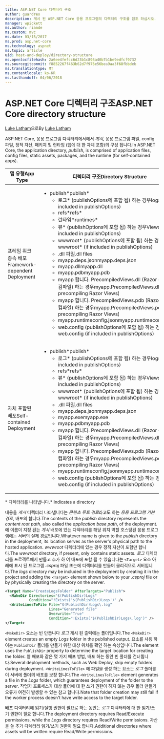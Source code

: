 ```yaml
---
title: ASP.NET Core 디렉터리 구조
author: guardrex
description: 게시 된 ASP.NET Core 응용 프로그램의 디렉터리 구조를 참조 하십시오.
manager: wpickett
ms.author: riande
ms.custom: mvc
ms.date: 03/15/2017
ms.prod: asp.net-core
ms.technology: aspnet
ms.topic: article
uid: host-and-deploy/directory-structure
ms.openlocfilehash: 2a6ee4fefcc6d23b1c893a40b7b1be9edfcf9732
ms.sourcegitcommit: f8852267f463b62d7f975e56bea9aa3f68fbbdeb
ms.translationtype: MT
ms.contentlocale: ko-KR
ms.lasthandoff: 04/06/2018
---
```

# <a name="aspnet-core-directory-structure"></a><span data-ttu-id="fe22d-103">ASP.NET Core 디렉터리 구조</span><span class="sxs-lookup"><span data-stu-id="fe22d-103">ASP.NET Core directory structure</span></span>

<span data-ttu-id="fe22d-104">[Luke Latham](https://github.com/guardrex)으로</span><span class="sxs-lookup"><span data-stu-id="fe22d-104">By [Luke Latham](https://github.com/guardrex)</span></span>

<span data-ttu-id="fe22d-105">ASP.NET Core, 응용 프로그램 디렉터리에서에서 *게시*, 응용 프로그램 파일, config 파일, 정적 자산, 패키지 및 런타임 (앱에 대 한 자체 포함)의 구성 됩니다.</span><span class="sxs-lookup"><span data-stu-id="fe22d-105">In ASP.NET Core, the application directory, *publish*, is comprised of application files, config files, static assets, packages, and the runtime (for self-contained apps).</span></span>


|            <span data-ttu-id="fe22d-106">앱 유형</span><span class="sxs-lookup"><span data-stu-id="fe22d-106">App Type</span></span>            |                                                                                                                                                                                                                                                     <span data-ttu-id="fe22d-107">디렉터리 구조</span><span class="sxs-lookup"><span data-stu-id="fe22d-107">Directory Structure</span></span>                                                                                                                                                                                                                                                      |
|--------------------------------|------------------------------------------------------------------------------------------------------------------------------------------------------------------------------------------------------------------------------------------------------------------------------------------------------------------------------------------------------------------------------------------------------------------------------------------------------------------------------------------------------------------------------|
| <span data-ttu-id="fe22d-108">프레임 워크 종속 배포</span><span class="sxs-lookup"><span data-stu-id="fe22d-108">Framework-dependent Deployment</span></span> | <ul><li><span data-ttu-id="fe22d-109">publish\*</span><span class="sxs-lookup"><span data-stu-id="fe22d-109">publish\*</span></span><ul><li><span data-ttu-id="fe22d-110">로그\* (publishOptions에 포함 됨) 하는 경우</span><span class="sxs-lookup"><span data-stu-id="fe22d-110">logs\* (if included in publishOptions)</span></span></li><li><span data-ttu-id="fe22d-111">refs\*</span><span class="sxs-lookup"><span data-stu-id="fe22d-111">refs\*</span></span></li><li><span data-ttu-id="fe22d-112">런타임\*</span><span class="sxs-lookup"><span data-stu-id="fe22d-112">runtimes\*</span></span></li><li><span data-ttu-id="fe22d-113">뷰\* (publishOptions에 포함 됨) 하는 경우</span><span class="sxs-lookup"><span data-stu-id="fe22d-113">Views\* (if included in publishOptions)</span></span></li><li><span data-ttu-id="fe22d-114">wwwroot\* (publishOptions에 포함 됨) 하는 경우</span><span class="sxs-lookup"><span data-stu-id="fe22d-114">wwwroot\* (if included in publishOptions)</span></span></li><li><span data-ttu-id="fe22d-115">.dll 파일</span><span class="sxs-lookup"><span data-stu-id="fe22d-115">.dll files</span></span></li><li><span data-ttu-id="fe22d-116">myapp.deps.json</span><span class="sxs-lookup"><span data-stu-id="fe22d-116">myapp.deps.json</span></span></li><li><span data-ttu-id="fe22d-117">myapp.dll</span><span class="sxs-lookup"><span data-stu-id="fe22d-117">myapp.dll</span></span></li><li><span data-ttu-id="fe22d-118">myapp.pdb</span><span class="sxs-lookup"><span data-stu-id="fe22d-118">myapp.pdb</span></span></li><li><span data-ttu-id="fe22d-119">myapp 합니다. PrecompiledViews.dll (Razor 뷰 미리 컴파일) 하는 경우</span><span class="sxs-lookup"><span data-stu-id="fe22d-119">myapp.PrecompiledViews.dll (if precompiling Razor Views)</span></span></li><li><span data-ttu-id="fe22d-120">myapp 합니다. PrecompiledViews.pdb (Razor 뷰 미리 컴파일) 하는 경우</span><span class="sxs-lookup"><span data-stu-id="fe22d-120">myapp.PrecompiledViews.pdb (if precompiling Razor Views)</span></span></li><li><span data-ttu-id="fe22d-121">myapp.runtimeconfig.json</span><span class="sxs-lookup"><span data-stu-id="fe22d-121">myapp.runtimeconfig.json</span></span></li><li><span data-ttu-id="fe22d-122">web.config (publishOptions에 포함 됨) 하는 경우</span><span class="sxs-lookup"><span data-stu-id="fe22d-122">web.config (if included in publishOptions)</span></span></li></ul></li></ul> |
|   <span data-ttu-id="fe22d-123">자체 포함된 배포</span><span class="sxs-lookup"><span data-stu-id="fe22d-123">Self-contained Deployment</span></span>    |          <ul><li><span data-ttu-id="fe22d-124">publish\*</span><span class="sxs-lookup"><span data-stu-id="fe22d-124">publish\*</span></span><ul><li><span data-ttu-id="fe22d-125">로그\* (publishOptions에 포함 됨) 하는 경우</span><span class="sxs-lookup"><span data-stu-id="fe22d-125">logs\* (if included in publishOptions)</span></span></li><li><span data-ttu-id="fe22d-126">refs\*</span><span class="sxs-lookup"><span data-stu-id="fe22d-126">refs\*</span></span></li><li><span data-ttu-id="fe22d-127">뷰\* (publishOptions에 포함 됨) 하는 경우</span><span class="sxs-lookup"><span data-stu-id="fe22d-127">Views\* (if included in publishOptions)</span></span></li><li><span data-ttu-id="fe22d-128">wwwroot\* (publishOptions에 포함 됨) 하는 경우</span><span class="sxs-lookup"><span data-stu-id="fe22d-128">wwwroot\* (if included in publishOptions)</span></span></li><li><span data-ttu-id="fe22d-129">.dll 파일</span><span class="sxs-lookup"><span data-stu-id="fe22d-129">.dll files</span></span></li><li><span data-ttu-id="fe22d-130">myapp.deps.json</span><span class="sxs-lookup"><span data-stu-id="fe22d-130">myapp.deps.json</span></span></li><li><span data-ttu-id="fe22d-131">myapp.exe</span><span class="sxs-lookup"><span data-stu-id="fe22d-131">myapp.exe</span></span></li><li><span data-ttu-id="fe22d-132">myapp.pdb</span><span class="sxs-lookup"><span data-stu-id="fe22d-132">myapp.pdb</span></span></li><li><span data-ttu-id="fe22d-133">myapp 합니다. PrecompiledViews.dll (Razor 뷰 미리 컴파일) 하는 경우</span><span class="sxs-lookup"><span data-stu-id="fe22d-133">myapp.PrecompiledViews.dll (if precompiling Razor Views)</span></span></li><li><span data-ttu-id="fe22d-134">myapp 합니다. PrecompiledViews.pdb (Razor 뷰 미리 컴파일) 하는 경우</span><span class="sxs-lookup"><span data-stu-id="fe22d-134">myapp.PrecompiledViews.pdb (if precompiling Razor Views)</span></span></li><li><span data-ttu-id="fe22d-135">myapp.runtimeconfig.json</span><span class="sxs-lookup"><span data-stu-id="fe22d-135">myapp.runtimeconfig.json</span></span></li><li><span data-ttu-id="fe22d-136">web.config (publishOptions에 포함 됨) 하는 경우</span><span class="sxs-lookup"><span data-stu-id="fe22d-136">web.config (if included in publishOptions)</span></span></li></ul></li></ul>           |

<span data-ttu-id="fe22d-137">\* 디렉터리를 나타냅니다.</span><span class="sxs-lookup"><span data-stu-id="fe22d-137">\* Indicates a directory</span></span>

<span data-ttu-id="fe22d-138">내용을 *게시* 디렉터리 나타냅니다는 *콘텐츠 루트 경로*라고도 하는 *응용 프로그램 기본 경로*, 배포의 합니다.</span><span class="sxs-lookup"><span data-stu-id="fe22d-138">The contents of the *publish* directory represents the *content root path*, also called the *application base path*, of the deployment.</span></span> <span data-ttu-id="fe22d-139">에 이름이 지정 된는 *게시* 배포에 있는 디렉터리를 해당 위치 역할 호스팅된 응용 프로그램에는 서버의 실제 경로입니다.</span><span class="sxs-lookup"><span data-stu-id="fe22d-139">Whatever name is given to the *publish* directory in the deployment, its location serves as the server's physical path to the hosted application.</span></span> <span data-ttu-id="fe22d-140">*wwwroot* 디렉터리에 있는 경우 정적 자산이 포함만 합니다.</span><span class="sxs-lookup"><span data-stu-id="fe22d-140">The *wwwroot* directory, if present, only contains static assets.</span></span> <span data-ttu-id="fe22d-141">*로그* 디렉터리를 프로젝트에서 만들고 추가 하 여 배포에 포함 될 수 있습니다는 `<Target>` 요소 아래에 표시 된 프로그램 *.csproj* 파일 또는에 디렉터리를 만들어 물리적으로 서버입니다.</span><span class="sxs-lookup"><span data-stu-id="fe22d-141">The *logs* directory may be included in the deployment by creating it in the project and adding the `<Target>` element shown below to your *.csproj* file or by physically creating the directory on the server.</span></span>

```xml
<Target Name="CreateLogsFolder" AfterTargets="Publish">
  <MakeDir Directories="$(PublishDir)Logs" 
           Condition="!Exists('$(PublishDir)Logs')" />
  <WriteLinesToFile File="$(PublishDir)Logs\.log" 
                    Lines="Generated file" 
                    Overwrite="True" 
                    Condition="!Exists('$(PublishDir)Logs\.log')" />
</Target>
```

<span data-ttu-id="fe22d-142">`<MakeDir>` 요소는 빈 만듭니다 *로그* 게시 된 출력에는 폴더입니다.</span><span class="sxs-lookup"><span data-stu-id="fe22d-142">The `<MakeDir>` element creates an empty *Logs* folder in the published output.</span></span> <span data-ttu-id="fe22d-143">요소를 사용 하 여는 `PublishDir` 폴더를 만들기 위한 대상 위치를 확인 하는 속성입니다.</span><span class="sxs-lookup"><span data-stu-id="fe22d-143">The element uses the `PublishDir` property to determine the target location for creating the folder.</span></span> <span data-ttu-id="fe22d-144">웹 배포와 같은 몇 가지 배포 방법, 배포 하는 동안 빈 폴더를 건너뜁니다.</span><span class="sxs-lookup"><span data-stu-id="fe22d-144">Several deployment methods, such as Web Deploy, skip empty folders during deployment.</span></span> <span data-ttu-id="fe22d-145">`<WriteLinesToFile>` 에 파일을 생성 하는 요소는 *로그* 폴더를이 서버에 폴더의 배포를 보장 합니다.</span><span class="sxs-lookup"><span data-stu-id="fe22d-145">The `<WriteLinesToFile>` element generates a file in the *Logs* folder, which guarantees deployment of the folder to the server.</span></span> <span data-ttu-id="fe22d-146">작업자 프로세스가 대상 폴더에 대 한 쓰기 권한이 하지 않는 경우 폴더 만들기 오류가 여전히 발생할 수 있는 참고 합니다.</span><span class="sxs-lookup"><span data-stu-id="fe22d-146">Note that folder creation may still fail if the worker process doesn't have write access to the target folder.</span></span>

<span data-ttu-id="fe22d-147">배포 디렉터리에 읽기/실행 권한이 필요로 하는 동안는 *로그* 디렉터리에 대 한 읽기/쓰기 권한이 필요 합니다.</span><span class="sxs-lookup"><span data-stu-id="fe22d-147">The deployment directory requires Read/Execute permissions, while the *Logs* directory requires Read/Write permissions.</span></span> <span data-ttu-id="fe22d-148">자산을 쓸 추가 디렉터리 읽기/쓰기 권한이 필요 합니다.</span><span class="sxs-lookup"><span data-stu-id="fe22d-148">Additional directories where assets will be written require Read/Write permissions.</span></span>

